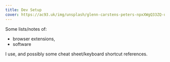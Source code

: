 ```yaml
---
title: Dev Setup
cover: https://ac93.uk/img/unsplash/glenn-carstens-peters-npxXWgQ33ZQ-unsplash.jpg
---
```


Some lists/notes of:

* browser extensions,
* software

I use, and possibly some cheat sheet/keyboard shortcut references.
